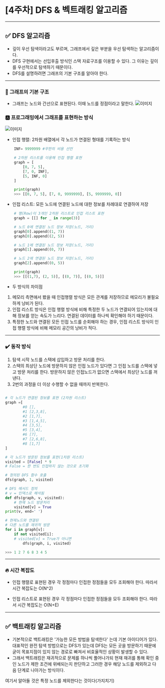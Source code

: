 # [4주차] DFS & 벡트래킹 알고리즘

---

## ✅ DFS 알고리즘

- 깊이 우선 탐색이라고도 부르며, 그래프에서 깊은 부분을 우선 탐색하는 알고리즘이다.
- DFS 구현에서는 선입후출 방식인 스택 자료구조를 이용할 수 있다. 그 이유는 깊이를 우선적으로 탐색하기 때문이다.
- DFS를 설명하려면 그래프의 기본 구조를 알아야 한다.

---

### 🔖 그래프의 기본 구조

- 그래프는 노드와 간선으로 표현된다. 이때 노드를 정점이라고 말한다.
  ![이미지](https://velog.velcdn.com/images/leejy1373/post/611272ac-c812-48f2-8c1f-193f4e8fbd83/image.png)

### 🅰️ 프로그래밍에서 그래프를 표현하는 방식

![이미지](https://github.com/DoYouKnowAlgorithm/Class1/assets/94384392/8f3e1df0-6e09-49cd-bea8-7ba5d7d6e2e1)

- 인접 행렬: 2차원 배열에서 각 노드가 연결된 형태를 기록하는 방식

```python
    INF= 9999999 #무한의 비용 선언

    # 2차원 리스트를 이용해 인접 행렬 표현
    graph = [
        [0, 7, 5],
        [7, 0, INF],
        [5, INF, 0]
    ]

    print(graph)
    >>> [[0, 7, 5], [7, 0, 9999999], [5, 9999999, 0]]
```

- 인접 리스트: 모든 노드에 연결된 노드에 대한 정보를 차례대로 연결하여 저장

```python
    # 행(Row)이 3개인 2차원 리스트로 인접 리스트 표현
    graph = [[] for _ in range(3)]

    # 노드 0에 연결된 노드 정보 저장(노드, 거리)
    graph[0].append((1, 7))
    graph[0].append((2, 5))

    # 노드 1에 연결된 노드 정보 저장(노드, 거리)
    graph[1].append((0, 7))

    # 노드 2에 연결된 노드 정보 저장(노드, 거리)
    graph[2].append((0, 5))

    print(graph)
    >>> [[(1,7), (2, 5)], [(0, 7)], [(0, 5)]]
```

- 두 방식의 차이점

1. 메모리 측면애서 봤을 때 인접행렬 방식은 모든 관계를 저장하므로 메모리가 불필요하게 낭비가 된다.
2. 인접 리스트 방식은 인접 행렬 방식에 비해 특정한 두 노드가 연결되어 있는지에 대해 정보를 얻는 속도가 느리다. 연결된 데이터를 하나씩 확인해야 하기 때문이다.
3. 특정한 노드와 연결된 모든 인접 노드를 순회해야 하는 경우, 인접 리스트 방식이 인접 행렬 방식에 비해 메모리 공간의 낭비가 적다.

---

### ✔️ 동작 방식

1. 탐색 시작 노드를 스택에 삽입하고 방문 처리를 한다.
2. 스택의 최상단 노드에 방문하지 않은 인접 노드가 있다면 그 인접 노드를 스택에 넣고 방문 처리를 한다. 방문하지 않은 인접노드가 없으면 스택에서 최상단 노드를 꺼낸다.
3. 2번의 과정을 더 이상 수행할 수 없을 때까지 반복한다.

```python

# 각 노드가 연결된 정보를 표현 (2차원 리스트)
graph =[
		#0 [],
		#1 [2,3,8],
		#2 [1,7],
		#3 [1,4,5],
		#4 [3,5],
		#5 [3,4],
		#6 [7],
		#7 [2,6,8],
		#8 [1,7]
]

# 각 노드가 방문된 정보를 표현(1차원 리스트)
visited = [False] * 9
# False = 한 번도 인접하지 않는 것으로 초기화

# 정의된 DFS 함수 호출
dfs(graph, 1, visited)

# DFS 메서드 정의
# v = 인덱스로 해석됨
def dfs(graph, v, visited):
	# 현재 노드 방문처리
	visited[v] = True
print(v, end=' ')

# 현재노드와 연결된
# 다른 노드를 재귀적 방문
for i in graph[v]:
	if not visited[i]:
	# visited[v] = True가 아니면
		dfs(graph, i, visited)

>>> 1 2 7 6 8 3 4 5
```

---

### 🔥 시간 복잡도

- 인접 행렬로 표현된 경우
  각 정점마다 인접한 정점들을 모두 조회해야 한다. 따라서 시간 복잡도는 O(N^2)

- 인접 리스트로 표현된 경우
  각 정점마다 인접한 정점들을 모두 조회해야 한다. 따라서 시간 복잡도는 O(N+E)

---

## ✅ 백트래킹 알고리즘

- 기본적으로 백트래킹은 '가능한 모든 방법을 탐색한다' 는데 기본 아이디어가 있다. 대표적인 완전 탐색 방법으로는 DFS가 있는데 DFS는 모든 곳을 방문하기 때문에 굳이 목표지점이 있지 않는 경로로 빠져서 비효율적인 상황이 발생할 수 있다.
- 그래서 백트래킹은 재귀적으로 문제를 하나씩 풀어나가되 현재 재귀를 통해 확인 중인 노드가 제한 조건에 위배되는지 판단하고 그러한 경우 해당 노드를 제외하고 다음 단계로 나아가는 방식이다.

여기서 알아둘 것은 특정 노드를 제외한다는 것이다(가지치기)
